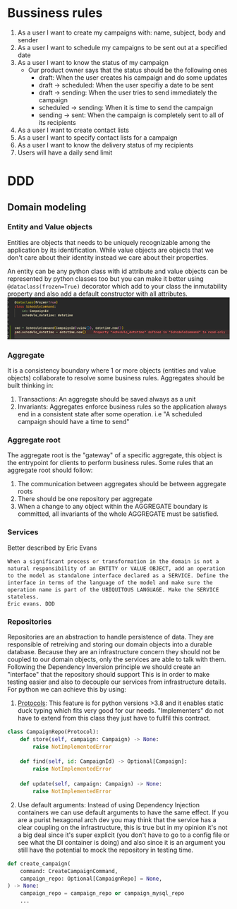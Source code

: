 # Bussiness rules

1. As a user I want to create my campaigns with: name, subject, body and sender
2. As a user I want to schedule my campaigns to be sent out at a specified date
3. As a user I want to know the status of my campaign
    * Our product owner says that the status should be the following ones
        * draft: When the user creates his campaign and do some updates
        * draft -> scheduled: When the user specifiy a date to be sent
        * draft -> sending: When the user tries to send immediately the campaign
        * scheduled -> sending: When it is time to send the campaign
        * sending -> sent: When the campaign is completely sent to all of its recipients
4. As a user I want to create contact lists
5. As a user I want to specify contact lists for a campaign
6. As a user I want to know the delivery status of my recipients
7. Users will have a daily send limit

# DDD
## Domain modeling
### Entity and Value objects
Entities are objects that needs to be uniquely recognizable among the application by its identification. 
While value objects are objects that we don't care about
their identity instead we care about their properties.

An entity can be any python class with id attribute and value objects can be represented by python classes too but you can make it better using `@dataclass(frozen=True)` decorator which add to your class the inmutability property and also add a default constructor with all attributes.
![dataclass example](./img/dataclass_example.png)
### Aggregate
It is a consistency boundary where 1 or more objects (entities and value objects) collaborate to resolve some business rules. Aggregates should be built thinking in:
1. Transactions: An aggregate should be saved always as a unit
2. Invariants: Aggregates enforce business rules so the application always end in a consistent state after some operation. i.e "A scheduled campaign should have a time to send"
### Aggregate root
The aggregate root is the "gateway" of a specific aggregate, this object is the entrypoint for clients to perform business rules. Some rules that an aggregate root should follow:
1. The communication between aggregates should be between aggregate roots
2. There should be one repository per aggregate
3. When a change to any object within the AGGREGATE boundary is committed, all invariants of the whole AGGREGATE must be satisfied.
### Services
Better described by Eric Evans
```
When a significant process or transformation in the domain is not a natural responsibility of an ENTITY or VALUE OBJECT, add an operation to the model as standalone interface declared as a SERVICE. Define the interface in terms of the language of the model and make sure the operation name is part of the UBIQUITOUS LANGUAGE. Make the SERVICE stateless.
Eric evans. DDD
```
### Repositories
Repositories are an abstraction to handle persistence of data. They are responsible of retreiving and storing
our domain objects into a durable database. Because they are an infrastructure concern they should not be coupled
to our domain objects, only the services are able to talk with them.
Following the Dependency Inversion principle we should create an "interface" that the repository should support
This is in order to make testing easier and also to decouple our services from infrastructure details.
For python we can achieve this by using:
1. [Protocols](https://peps.python.org/pep-0544/): This feature is for python versions >3.8 and it enables static duck typing which fits very good for our needs. "Implementers" do not have to extend from this class they just have to fullfil this contract.
```python
class CampaignRepo(Protocol):
    def store(self, campaign: Campaign) -> None:
        raise NotImplementedError

    def find(self, id: CampaignId) -> Optional[Campaign]:
        raise NotImplementedError

    def update(self, campaign: Campaign) -> None:
        raise NotImplementedError
```
2. Use default arguments: Instead of using Dependency Injection containers we can use default arguments to have the same effect. If you are a purist hexagonal arch dev you may think that the service has a clear coupling on the infrastructure, this is true but in my opinion it's not a big deal since it's super explicit (you don't have to go to a config file or see what the DI container is doing) and also since it is an argument you still have the potential to mock the repository in testing time.
```python
def create_campaign(
    command: CreateCampaignCommand,
    campaign_repo: Optional[CampaignRepo] = None,
) -> None:
    campaign_repo = campaign_repo or campaign_mysql_repo
    ...
```
